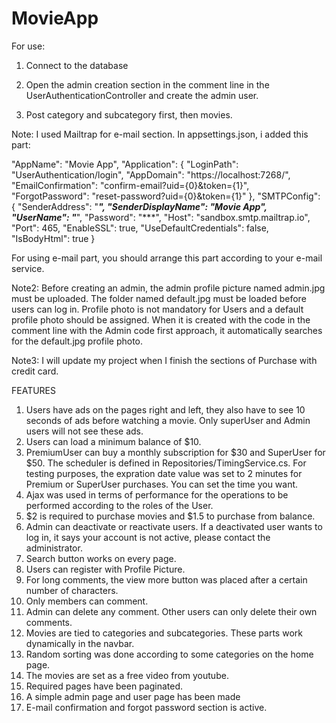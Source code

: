 # MovieApp

For use:

1) Connect to the database

2) Open the admin creation section in the comment line in the UserAuthenticationController and create the admin user.

3) Post category and subcategory first, then movies.

Note: I used Mailtrap for e-mail section. In appsettings.json, i added this part:

"AppName": "Movie App",
  "Application": {
    "LoginPath": "UserAuthentication/login",
    "AppDomain": "https://localhost:7268/",
    "EmailConfirmation": "confirm-email?uid={0}&token={1}",
    "ForgotPassword": "reset-password?uid={0}&token={1}"
  },
  "SMTPConfig": {
    "SenderAddress": "***",
    "SenderDisplayName": "Movie App",
    "UserName": "***",
    "Password": "***",
    "Host": "sandbox.smtp.mailtrap.io",
    "Port": 465,
    "EnableSSL": true,
    "UseDefaultCredentials": false,
    "IsBodyHtml": true
  }
 
 For using e-mail part, you should arrange this part according to your e-mail service.
  
Note2: Before creating an admin, the admin profile picture named admin.jpg must be uploaded. The folder named default.jpg must be loaded before users can log in. Profile photo is not mandatory for Users and a default profile photo should be assigned. When it is created with the code in the comment line with the Admin code first approach, it automatically searches for the default.jpg profile photo.

Note3: I will update my project when I finish the sections of Purchase with credit card.

FEATURES
1) Users have ads on the pages right and left, they also have to see 10 seconds of ads before watching a movie. Only superUser and Admin users will not see these ads.
2) Users can load a minimum balance of $10.
3) PremiumUser can buy a monthly subscription for $30 and SuperUser for $50. The scheduler is defined in Repositories/TimingService.cs. For testing purposes, the expration date value was set to 2 minutes for Premium or SuperUser purchases. You can set the time you want.
4) Ajax was used in terms of performance for the operations to be performed according to the roles of the User.
5) $2 is required to purchase movies and $1.5 to purchase from balance.
6) Admin can deactivate or reactivate users. If a deactivated user wants to log in, it says your account is not active, please contact the administrator.
7) Search button works on every page.
8) Users can register with Profile Picture.
9) For long comments, the view more button was placed after a certain number of characters.
10) Only members can comment.
11) Admin can delete any comment. Other users can only delete their own comments.
12) Movies are tied to categories and subcategories. These parts work dynamically in the navbar.
13) Random sorting was done according to some categories on the home page.
14) The movies are set as a free video from youtube.
15) Required pages have been paginated.
16) A simple admin page and user page has been made
17) E-mail confirmation and forgot password section is active. 

